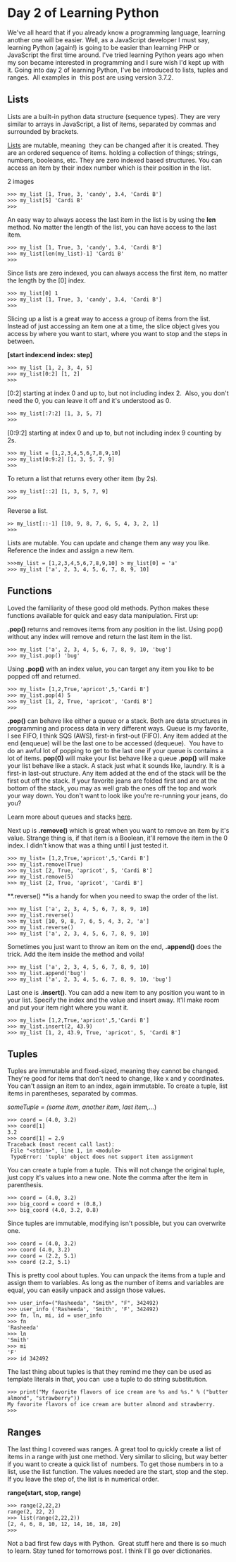 # Day 2 of Learning Python

We've all heard that if you already know a programming language, learning another one will be easier. Well, as a JavaScript developer I must say, learning Python (again!) is going to be easier than learning PHP or JavaScript the first time around. I've tried learning Python years ago when my son became interested in programming and I sure wish I'd kept up with it. Going into day 2 of learning Python, I've be introduced to lists, tuples and ranges.  All examples in  this post are using version 3.7.2.

## Lists
Lists are a built-in python data structure (sequence types). They are very similar to arrays in JavaScript, a list of items, separated by commas and surrounded by brackets.

[Lists](https://docs.python.org/3/library/stdtypes.html#sequence-types-list-tuple-range) are mutable, meaning  they can be changed after it is created. They are an ordered sequence of items. holding a collection of things; strings, numbers, booleans, etc. They are zero indexed based structures. You can access an item by their index number which is their position in the list.

2 images

```
>>> my_list [1, True, 3, 'candy', 3.4, 'Cardi B'] 
>>> my_list[5] 'Cardi B'
>>>
```

An easy way to always access the last item in the list is by using the **len** method. No matter the length of the list, you can have access to the last item.

```
>>> my_list [1, True, 3, 'candy', 3.4, 'Cardi B'] 
>>> my_list[len(my_list)-1] 'Cardi B' 
>>>
```

Since lists are zero indexed, you can always access the first item, no matter the length by the [0] index.

```
>>> my_list[0] 1 
>>> my_list [1, True, 3, 'candy', 3.4, 'Cardi B'] 
>>>
```

Slicing up a list is a great way to access a group of items from the list. Instead of just accessing an item one at a time, the slice object gives you access by where you want to start, where you want to stop and the steps in between.

**[start index:end index: step]**
```
>>> my_list [1, 2, 3, 4, 5] 
>>> my_list[0:2] [1, 2] 
>>>
```

[0:2] starting at index 0 and up to, but not including index 2.  Also, you don't need the 0, you can leave it off and it's understood as 0.

```
>>> my_list[:7:2] [1, 3, 5, 7]
>>>
```

[0:9:2] starting at index 0 and up to, but not including index 9 counting by 2s.

```
>>> my_list = [1,2,3,4,5,6,7,8,9,10] 
>>> my_list[0:9:2] [1, 3, 5, 7, 9] 
>>>
```

To return a list that returns every other item (by 2s).

```
>>> my_list[::2] [1, 3, 5, 7, 9] 
>>>
```
Reverse a list.

```
>> my_list[::-1] [10, 9, 8, 7, 6, 5, 4, 3, 2, 1] 
>>>
```

Lists are mutable. You can update and change them any way you like. Reference the index and assign a new item.

```
>>>my_list = [1,2,3,4,5,6,7,8,9,10] > my_list[0] = 'a' 
>>> my_list ['a', 2, 3, 4, 5, 6, 7, 8, 9, 10]
```
## Functions

Loved the familiarity of these good old methods. Python makes these functions available for quick and easy data manipulation. First up:

**.pop()** returns and removes items from any position in the list. Using pop() without any index will remove and return the last item in the list.

```
>>> my_list ['a', 2, 3, 4, 5, 6, 7, 8, 9, 10, 'bug'] 
>>> my_list.pop() 'bug'
```

Using **.pop()** with an index value, you can target any item you like to be popped off and returned.

```
>>> my_list= [1,2,True,'apricot',5,'Cardi B'] 
>>> my_list.pop(4) 5 
>>> my_list [1, 2, True, 'apricot', 'Cardi B'] 
>>>
```

**.pop()** can behave like either a queue or a stack. Both are data structures in programming and process data in very different ways. Queue is my favorite, I see FIFO, I think SQS (AWS), first-in first-out (FIFO). Any item added at the end (enqueue) will be the last one to be accessed (dequeue).  You have to do an awful lot of popping to get to the last one if your queue is contains a lot of items. **pop(0)** will make your list behave like a queue **.pop()** will make your list behave like a stack. A stack just what it sounds like, laundry. It is a first-in last-out structure. Any item added at the end of the stack will be the first out off the stack. If your favorite jeans are folded first and are at the bottom of the stack, you may as well grab the ones off the top and work your way down. You don't want to look like you're re-running your jeans, do you?


Learn more about queues and stacks [here](https://www.101computing.net/stacks-and-queues-using-python/).

Next up is **.remove()** which is great when you want to remove an item by it's value. Strange thing is, if that item is a Boolean, it'll remove the item in the 0 index. I didn't know that was a thing until I just tested it.

```
>>> my_list= [1,2,True,'apricot',5,'Cardi B'] 
>>> my_list.remove(True) 
>>> my_list [2, True, 'apricot', 5, 'Cardi B'] 
>>> my_list.remove(5) 
>>> my_list [2, True, 'apricot', 'Cardi B']
```

**.reverse() **is a handy for when you need to swap the order of the list.

```
>>> my_list ['a', 2, 3, 4, 5, 6, 7, 8, 9, 10] 
>>> my_list.reverse() 
>>> my_list [10, 9, 8, 7, 6, 5, 4, 3, 2, 'a'] 
>>> my_list.reverse() 
>>> my_list ['a', 2, 3, 4, 5, 6, 7, 8, 9, 10]
```

Sometimes you just want to throw an item on the end, **.append()** does the trick. Add the item inside the method and voila!

```
>>> my_list ['a', 2, 3, 4, 5, 6, 7, 8, 9, 10] 
>>> my_list.append('bug') 
>>> my_list ['a', 2, 3, 4, 5, 6, 7, 8, 9, 10, 'bug']
```

Last one is **.insert()**. You can add a new item to any position you want to in your list. Specify the index and the value and insert away. It'll make room and put your item right where you want it.
```
>>> my_list= [1,2,True,'apricot',5,'Cardi B'] 
>>> my_list.insert(2, 43.9) 
>>> my_list [1, 2, 43.9, True, 'apricot', 5, 'Cardi B']
```

## Tuples
Tuples are immutable and fixed-sized, meaning they cannot be changed. They're good for items that don't need to change, like x and y coordinates. You can't assign an item to an index, again immutable. To create a tuple, list items in parentheses, separated by commas. 

_someTuple = (some item, another item, last item,..._)

```
>>> coord = (4.0, 3.2) 
>>> coord[1] 
3.2 
>>> coord[1] = 2.9 
Traceback (most recent call last):
 File "<stdin>", line 1, in <module> 
 TypeError: 'tuple' object does not support item assignment
```

You can create a tuple from a tuple.  This will not change the original tuple, just copy it's values into a new one. Note the comma after the item in parenthesis.

```
>>> coord = (4.0, 3.2) 
>>> big_coord = coord + (0.8,) 
>>> big_coord (4.0, 3.2, 0.8)
```
Since tuples are immutable, modifying isn't possible, but you can overwrite one.

```
>>> coord = (4.0, 3.2) 
>>> coord (4.0, 3.2) 
>>> coord = (2.2, 5.1) 
>>> coord (2.2, 5.1)
```

This is pretty cool about tuples. You can unpack the items from a tuple and assign them to variables. As long as the number of items and variables are equal, you can easily unpack and assign those values.

```
>>> user_info=("Rasheeda", "Smith", "F", 342492) 
>>> user_info ('Rasheeda', 'Smith', 'F', 342492) 
>>> fn, ln, mi, id = user_info 
>>> fn 
'Rasheeda' 
>>> ln 
'Smith' 
>>> mi 
'F' 
>>> id 342492
```

The last thing about tuples is that they remind me they can be used as template literals in that, you can  use a tuple to do string substitution.

```
>>> print("My favorite flavors of ice cream are %s and %s." % ("butter almond", "strawberry")) 
My favorite flavors of ice cream are butter almond and strawberry. 
>>>
```
## Ranges
The last thing I covered was ranges. A great tool to quickly create a list of items in a range with just one method. Very similar to slicing, but way better if you want to create a quick list of  numbers. To get those numbers in to a list, use the list function. The values needed are the start, stop and the step. If you leave the step of, the list is in numerical order. 

**range(start, stop, range)**

```
>>> range(2,22,2) 
range(2, 22, 2) 
>>> list(range(2,22,2)) 
[2, 4, 6, 8, 10, 12, 14, 16, 18, 20] 
>>>
```

Not a bad first few days with Python.  Great stuff here and there is so much to learn. Stay tuned for tomorrows post. I think I'll go over dictionaries.


